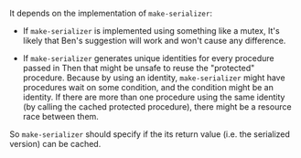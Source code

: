 It depends on the implementation of `make-serializer`:

* If `make-serializer` is implemented using something like a mutex,
It's likely that Ben's suggestion will work and won't cause any difference.

* If `make-serializer` generates unique identities for every procedure passed in
Then that might be unsafe to reuse the "protected" procedure. Because by using an identity,
`make-serializer` might have procedures wait on some condition, and the condition might be an identity.
If there are more than one procedure using the same identity (by calling the cached protected procedure),
there might be a resource race between them.

So `make-serializer` should specify if the its return value (i.e. the serialized version) can be cached.
